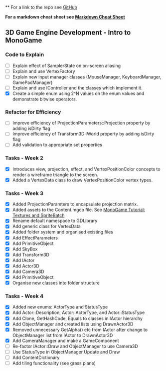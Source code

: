 ** For a link to the repo see [GitHub](https://github.com/nmcguinness/GD_IntroToMonoGame.git)

**For a markdown cheat sheet see [Markdown Cheat Sheet](https://www.markdownguide.org/cheat-sheet/)**

## 3D Game Engine Development - Intro to MonoGame

### Code to Explain
- [ ] Explain effect of SamplerState on on-screen aliasing
- [ ] Explain and use VertexFactory
- [ ] Explain new input manager classes (MouseManager, KeyboardManager, GamePadManager)
- [ ] Explain and use IController and the classes which implement it.
- [x] Create a simple enum using 2^N values on the enum values and demonstrate bitwise operators.

### Refactor for Efficiency
- [ ] Improve efficiency of ProjectionParameters::Projection property by adding isDirty flag
- [ ] Improve efficiency of Transform3D::World property by adding isDirty flag
- [ ] Add validation to appropriate set properties

### Tasks - Week 2 
- [x] Introduces view, projection, effect, and VertexPositionColor concepts to render a wireframe triangle to the screen.
- [x] Added a VertexData class to draw VertexPositionColor vertex types.

### Tasks - Week 3
- [x] Added ProjectionParamters to encapsulate projection matrix.
- [x] Added assets to the Content.mgcb file. See [MonoGame Tutorial: Textures and SpriteBatch](https://gamefromscratch.com/monogame-tutorial-textures-and-spritebatch/)
- [x] Rename default namespace to GDLibrary
- [x] Add generic class for VertexData
- [x] Added folder system and organised existing files
- [x] Add EffectParameters
- [x] Add PrimitiveObject
- [x] Add SkyBox
- [x] Add Transform3D
- [x] Add IActor
- [x] Add Actor3D
- [x] Add Camera3D 
- [x] Add PrimitiveObject
- [x] Organise new classes into folder structure

### Tasks - Week 4
- [x] Added new enums: ActorType and StatusType
- [x] Add Actor::Description, Actor::ActorType, and Actor::StatusType
- [x] Add Clone, GetHashCode, Equals to classes in IActor hierarchy
- [x] Add ObjectManager and created lists using DrawnActor3D
- [x] Removed unnecessary GetAlpha() etc from IActor after change to ObjectManager list from IActor to DrawnActor3D
- [x] Add CameraManager and make a GameComponent
- [ ] Re-factor IActor::Draw and ObjectManager to use Camera3D
- [ ] Use StatusType in ObjectManager Update and Draw
- [ ] Add ContentDictionary
- [ ] Add tiling functionality (see grass plane)
